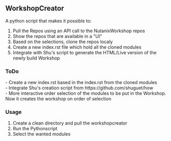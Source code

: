<h2>WorkshopCreator</H2>
A python script that makes it possible to:

1. Pull the Repos using an API call to the NutanixWorkshop repos
2. Show the repos that are available in a "UI"
3. Based on the selections, clone the repos localy
4. Create a new index.rst file which hold all the cloned modules
5. Integrate with Shu's script to generate the HTML/Live version of the newly build Workshop

<h3>ToDo</h3>
- Create a new index.rst based in the index.rst from the cloned modules<br>
- Integrate Shu's creation script from https://github.com/shuguet/how<br>
- More interactive order selection of the modules to be put in the Workshop. Now it creates the workshop on order of selection<br>

<h3>Usage</h3>

1. Create a clean directory and pull the workshopcreator
2. Run the Pythonscript
3. Select the wanted modules

